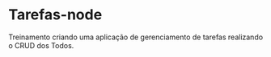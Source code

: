 # Tarefas-node

Treinamento criando uma aplicação de gerenciamento de tarefas realizando o CRUD dos Todos.
